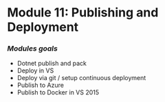 # Module 11: Publishing and Deployment 

### *Modules goals*

- Dotnet publish and pack
- Deploy in VS 
- Deploy via git /  setup continuous deployment 
- Publish to Azure 
- Publish to Docker in  VS 2015 